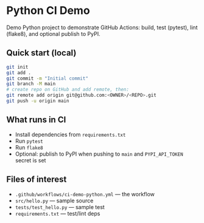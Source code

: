 # Python CI Demo

Demo Python project to demonstrate GitHub Actions: build, test (pytest), lint (flake8), and optional publish to PyPI.

## Quick start (local)
```bash
git init
git add .
git commit -m "Initial commit"
git branch -M main
# create repo on GitHub and add remote, then:
git remote add origin git@github.com:<OWNER>/<REPO>.git
git push -u origin main
```

## What runs in CI
- Install dependencies from `requirements.txt`
- Run `pytest`
- Run `flake8`
- Optional: publish to PyPI when pushing to `main` and `PYPI_API_TOKEN` secret is set

## Files of interest
- `.github/workflows/ci-demo-python.yml` — the workflow
- `src/hello.py` — sample source
- `tests/test_hello.py` — sample test
- `requirements.txt` — test/lint deps
